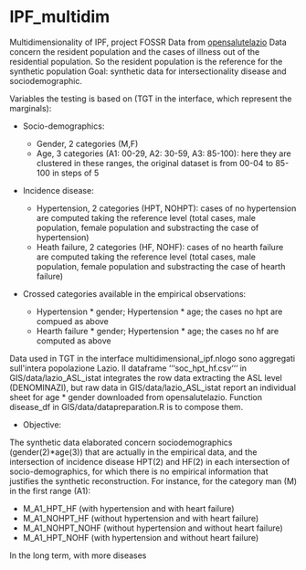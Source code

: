 # IPF_multidim
Multidimensionality of IPF, project FOSSR
Data from [opensalutelazio](https://www.opensalutelazio.it/salute/stato_salute.php?stato_salute) Data concern the resident population and the cases of illness out of the residential population. So the resident population is the reference for the synthetic population
Goal: synthetic data for intersectionality disease and sociodemographic.

Variables the testing is based on (TGT in the interface, which represent the marginals):

* Socio-demographics:
   + Gender, 2 categories (M,F)
   + Age, 3 categories (A1: 00-29, A2: 30-59, A3: 85-100): here they are clustered in these ranges, the original dataset is from 00-04 to 85-100 in steps of 5
     
* Incidence disease:
   + Hypertension, 2 categories (HPT, NOHPT): cases of no hypertension are computed taking the reference level (total cases, male population, female population and substracting the case of hypertension)
   + Heath failure, 2 categories (HF, NOHF): cases of no hearth failure are computed taking the reference level (total cases, male population, female population and substracting the case of hearth failure)

* Crossed categories available in the empirical observations:
  + Hypertension * gender;  Hypertension * age; the cases no hpt are compued as above
  + Hearth failure * gender;  Hypertension * age; the cases  no hf are computed as above

Data used in TGT in the interface multidimensional_ipf.nlogo sono aggregati sull'intera popolazione Lazio. Il dataframe ‘‘‘soc_hpt_hf.csv‘‘‘ in GIS/data/lazio_ASL_istat integrates the row data extracting the ASL level (DENOMINAZI), but raw data in GIS/data/lazio_ASL_istat report an individual sheet for age * gender downloaded from opensalutelazio. Function disease_df in GIS/data/datapreparation.R is to compose them.

* Objective:
  
The synthetic data elaborated concern sociodemographics (gender(2)*age(3)) that are actually in the empirical data, and the intersection of incidence disease HPT(2) and HF(2) in each intersection of socio-demographics, for which there is no empirical information that justifies the synthetic reconstruction. For instance, for the category man (M) in the first range (A1):
* M_A1_HPT_HF (with hypertension and with heart failure)
* M_A1_NOHPT_HF (without hypertension and with heart failure)
* M_A1_NOHPT_NOHF (without hypertension and without heart failure)
* M_A1_HPT_NOHF (with hypertension and without heart failure)
  
In the long  term, with more diseases 
